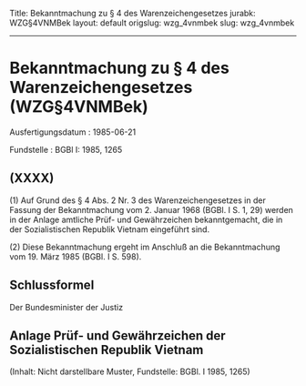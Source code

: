Title: Bekanntmachung zu § 4 des Warenzeichengesetzes
jurabk: WZG§4VNMBek
layout: default
origslug: wzg_4vnmbek
slug: wzg_4vnmbek

---

# Bekanntmachung zu § 4 des Warenzeichengesetzes (WZG§4VNMBek)

Ausfertigungsdatum
:   1985-06-21

Fundstelle
:   BGBl I: 1985, 1265



## (XXXX)

(1) Auf Grund des § 4 Abs. 2 Nr. 3 des Warenzeichengesetzes in der
Fassung der Bekanntmachung vom 2. Januar 1968 (BGBl. I S. 1, 29)
werden in der Anlage amtliche Prüf- und Gewährzeichen bekanntgemacht,
die in der Sozialistischen Republik Vietnam eingeführt sind.

(2) Diese Bekanntmachung ergeht im Anschluß an die Bekanntmachung vom
19\. März 1985 (BGBl. I S. 598).


## Schlussformel

Der Bundesminister der Justiz


## Anlage Prüf- und Gewährzeichen der Sozialistischen Republik Vietnam

(Inhalt: Nicht darstellbare Muster,
Fundstelle: BGBl. I 1985, 1265)

